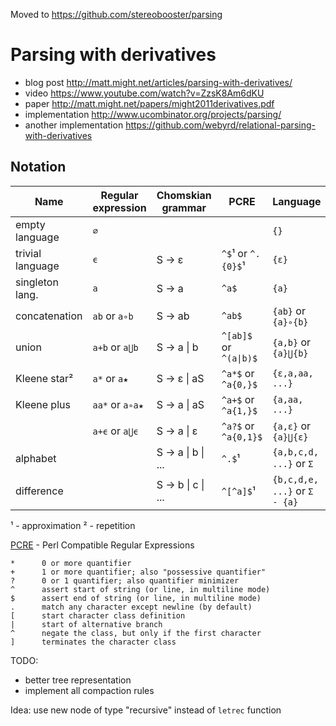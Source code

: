 Moved to https://github.com/stereobooster/parsing

# Parsing with derivatives

- blog post http://matt.might.net/articles/parsing-with-derivatives/
- video https://www.youtube.com/watch?v=ZzsK8Am6dKU
- paper http://matt.might.net/papers/might2011derivatives.pdf
- implementation http://www.ucombinator.org/projects/parsing/
- another implementation https://github.com/webyrd/relational-parsing-with-derivatives

## Notation

| Name             | Regular expression | Chomskian grammar | PCRE                   | Language                      |
| ---------------- | ------------------ | ----------------- | ---------------------- | ----------------------------- |
| empty language   | `∅`                |                   |                        | `{}`                          |
| trivial language | `ϵ`                | S → ε             | `^$`¹ or `^.{0}$`¹     | `{ε}`                         |
| singleton lang.  | `a`                | S → a             | `^a$`                  | `{a}`                         |
| concatenation    | `ab` or `a∘b`      | S → ab            | `^ab$`                 | `{ab}` or `{a}∘{b}`           |
| union            | `a+b` or `a⋃b`     | S → a \| b        | `^[ab]$` or `^(a\|b)$` | `{a,b}` or `{a}⋃{b}`          |
| Kleene star²     | `a*` or `a★`       | S → ε \| aS       | `^a*$` or `^a{0,}$`    | `{ε,a,aa, ...}`               |
| Kleene plus      | `aa*` or `a∘a★`    | S → a \| aS       | `^a+$` or `^a{1,}$`    | `{a,aa, ...}`                 |
|                  | `a+ϵ` or `a⋃ϵ`     | S → a \| ε        | `^a?$` or `^a{0,1}$`   | `{a,ε}` or `{a}⋃{ε}`          |
| alphabet         |                    | S → a \| b \| ... | `^.$`¹                 | `{a,b,c,d, ...}` or `Σ`       |
| difference       |                    | S → b \| c \| ... | `^[^a]$`¹              | `{b,c,d,e, ...}` or `Σ - {a}` |

¹ - approximation
² - repetition

[PCRE](http://www.pcre.org/current/doc/html/pcre2pattern.html#SEC1) - Perl Compatible Regular Expressions

```
*      0 or more quantifier
+      1 or more quantifier; also "possessive quantifier"
?      0 or 1 quantifier; also quantifier minimizer
^      assert start of string (or line, in multiline mode)
$      assert end of string (or line, in multiline mode)
.      match any character except newline (by default)
[      start character class definition
|      start of alternative branch
^      negate the class, but only if the first character
]      terminates the character class
```

TODO:

- better tree representation
- implement all compaction rules

Idea: use new node of type "recursive" instead of `letrec` function
